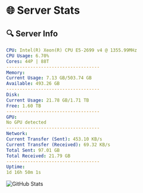 # 🌐 Server Stats
## 🔍 Server Info
```yaml
CPU: Intel(R) Xeon(R) CPU E5-2699 v4 @ 1355.99MHz
CPU Usage: 6.70%
Cores: 44P | 88T
-----------------------------------
Memory:
Current Usage: 7.13 GB/503.74 GB
Available: 493.26 GB
-----------------------------------
Disk:
Current Usage: 21.78 GB/1.71 TB
Free: 1.60 TB
-----------------------------------
GPU:
No GPU detected
-----------------------------------
Network:
Current Transfer (Sent): 453.10 KB/s
Current Transfer (Received): 69.32 KB/s
Total Sent: 97.01 GB
Total Received: 21.79 GB
-----------------------------------
Uptime:
1d 16h 50m 1s
```
![GitHub Stats](https://img.shields.io/badge/Updated-2025-04-21_09:58:49-blue)